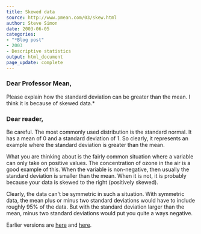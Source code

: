 ```yaml
---
title: Skewed data
source: http://www.pmean.com/03/skew.html
author: Steve Simon
date: 2003-06-05
categories:
- "*Blog post"
- 2003
- Descriptive statistics
output: html_document
page_update: complete
---
```

### Dear Professor Mean,

Please explain how the standard deviation can be greater than the mean. I think it is because of skewed data.*

### Dear reader,

Be careful. The most commonly used distribution is the standard normal. It has a mean of 0 and a standard deviation of 1. So clearly, it represents an example where the standard deviation is greater than the mean.

What you are thinking about is the fairly common situation where a variable can only take on positive values. The concentration of ozone in the air is a good example of this. When the variable is non-negative, then usually the standard deviation is smaller than the mean. When it is not, it is probably because your data is skewed to the right (positively skewed).

Clearly, the data can't be symmetric in such a situation. With symmetric data, the mean plus or minus two standard deviations would have to include roughly 95% of the data. But with the standard deviation larger than the mean, minus two standard deviations would put you quite a ways negative.

Earlier versions are [here][sim1] and [here][sim2].

[sim1]: http://www.pmean.com/03/skew.html
[sim2]: http://new.pmean.com/skewed-data/
